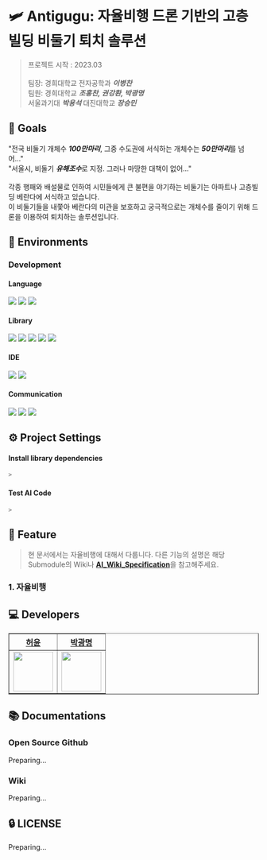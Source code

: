 # 🛩️ Antigugu: 자율비행 드론 기반의 고층 빌딩 비둘기 퇴치 솔루션
>
> 프로젝트 시작 : 2023.03 <br> <br>
> 팀장: 경희대학교 전자공학과 ***이병찬***<br>
> 팀원: 경희대학교  ***조홍찬, 권강환, 박광명***<br> 
>       서울과기대  ***박용석***
>       대진대학교  ***장승민***

## 🥇 Goals

"전국 비둘기 개체수 ***100만마리***, 그중 수도권에 서식하는 개체수는 ***50만마리***를 넘어..."<br>
"서울시, 비둘기 ***유해조수***로 지정. 그러나 마땅한 대책이 없어..."<br><br>
각종 행패와 배설물로 인하여 시민들에게 큰 불편을 야기하는 비둘기는 아파트나 고층빌딩 베란다에 서식하고 있습니다.<br>
이 비둘기들을 내쫓아 베란다의 미관을 보호하고 궁극적으로는 개체수를 줄이기 위해 드론을 이용하여 퇴치하는 솔루션입니다. <br>

## 🔨 Environments
### Development
#### Language
<img src="https://img.shields.io/badge/Python-3776AB?style=for-the-badge&logo=Python&logoColor=white"> <img src="https://img.shields.io/badge/C-A8B9CC?style=for-the-badge&logo=C&logoColor=white"> <img src="https://img.shields.io/badge/C++-231F20?style=for-the-badge&logo=c%2B%2B&logoColor=white">

#### Library
<img src="https://img.shields.io/badge/ROS-22314E?style=for-the-badge&logo=ROS&logoColor=white"> <img src="https://img.shields.io/badge/Linux-FCC624?style=for-the-badge&logo=Linux&logoColor=white"> <img src="https://img.shields.io/badge/OpenCV-5C3EE8?style=for-the-badge&logo=OpenCV&logoColor=white"> <img src="https://img.shields.io/badge/TensorFlow-FF6F00?style=for-the-badge&logo=TensorFlow&logoColor=white"> <img src="https://img.shields.io/badge/PyTorch-EE4C2C?style=for-the-badge&logo=PyTorch&logoColor=white"><br>

#### IDE
<img src="https://img.shields.io/badge/Visual Studio Code-007ACC?style=for-the-badge&logo=Visual Studio Code&logoColor=white"> <img src="https://img.shields.io/badge/Atom-66595C?style=for-the-badge&logo=Atom&logoColor=white"><br>


#### Communication
<img src="https://img.shields.io/badge/Github-181717?style=for-the-badge&logo=Github&logoColor=white"> <img src="https://img.shields.io/badge/Notion-000000?style=for-the-badge&logo=Notion&logoColor=white"> <img src="https://img.shields.io/badge/Slack-4A154B?style=for-the-badge&logo=Slack&logoColor=white">



## ⚙️ Project Settings
#### Install library dependencies

```bash
>
```

#### Test AI Code

```bash
>
```

## 📜 Feature
> 현 문서에서는 자율비행에 대해서 다룹니다. 다른 기능의 설명은 해당 Submodule의 Wiki나 [**AI_Wiki_Specification**](https://github.com/PUE-AI-ChatBot/PUE-AI/wiki/Specification)을 참고해주세요.

### 1. 자율비행



## 💻 Developers
<div align="left">
    <table border="1">
        <th><a href="https://github.com/HeoYoon1">허윤</a></th>
        <th><a href="https://github.com/pangthing">박광명</a></th>
        <tr>
            <td>
                <img src="https://github.com/HeoYoon1.png" width='80' />
            </td>
            <td>
                <img src="https://github.com/pangthing.png" width='80' />
            </td>
        </tr>
    </table>
</div>



## 📚 Documentations

### Open Source Github
Preparing...

### Wiki
Preparing...

## 🔒 LICENSE
Preparing...



